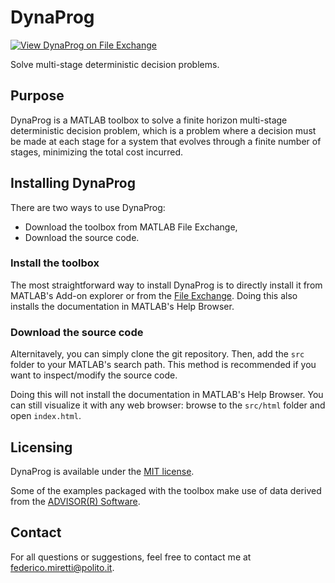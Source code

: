 # DynaProg
[![View DynaProg on File Exchange](https://www.mathworks.com/matlabcentral/images/matlab-file-exchange.svg)](https://www.mathworks.com/matlabcentral/fileexchange/84260-dynaprog)

Solve multi-stage deterministic decision problems.

## Purpose
DynaProg is a MATLAB toolbox to solve a finite horizon multi-stage deterministic decision problem, which is a problem where a decision must be made at each stage for a system that evolves through a finite number of stages, minimizing the total cost incurred.

## Installing DynaProg
There are two ways to use DynaProg:
- Download the toolbox from MATLAB File Exchange,
- Download the source code.

### Install the toolbox
The most straightforward way to install DynaProg is to directly install it from MATLAB's Add-on explorer or from the [File Exchange](https://www.mathworks.com/matlabcentral/fileexchange/84260-dynaprog).
Doing this also installs the documentation in MATLAB's Help Browser.

### Download the source code
Alternitavely, you can simply clone the git repository. Then, add the `src` folder to your MATLAB's search path. This method is recommended if you want to inspect/modify the source code.

Doing this will not install the documentation in MATLAB's Help Browser. You can still visualize it with any web browser: browse to the `src/html` folder and open `index.html`.

## Licensing
DynaProg is available under the [MIT license](LICENSE.md).

Some of the examples packaged with the toolbox make use of data derived from the [ADVISOR(R) Software](https://sourceforge.net/p/adv-vehicle-sim/code/HEAD/tree/).

## Contact
For all questions or suggestions, feel free to contact me at federico.miretti@polito.it.
